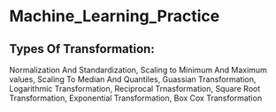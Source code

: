 # Machine_Learning_Practice

Types Of Transformation:
---------------------------
  Normalization And Standardization,
  Scaling to Minimum And Maximum values,
  Scaling To Median And Quantiles,
  Guassian Transformation,
  Logarithmic Transformation,
  Reciprocal Trnasformation,
  Square Root Transformation,
  Exponential Transformation,
  Box Cox Transformation
